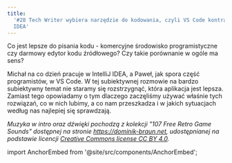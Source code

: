 ```yaml
---
title:
  '#28 Tech Writer wybiera narzędzie do kodowania, czyli VS Code kontra IntelliJ
  IDEA'
---
```


Co jest lepsze do pisania kodu - komercyjne środowisko programistyczne czy
darmowy edytor kodu źródłowego? Czy takie porównanie w ogóle ma sens?

Michał na co dzień pracuje w IntelliJ IDEA, a Paweł, jak spora część
programistów, w VS Code. W tej subiektywnej rozmowie na bardzo subiektywny temat
nie staramy się rozstrzygnąć, która aplikacja jest lepsza. Zamiast tego
opowiadamy o tym dlaczego zaczęliśmy używać właśnie tych rozwiązań, co w nich
lubimy, a co nam przeszkadza i w jakich sytuacjach według nas najlepiej się
sprawdzają.

_Muzyka w intro oraz dźwięki pochodzą z kolekcji "107 Free Retro Game Sounds"
dostępnej na stronie <https://dominik-braun.net>, udostępnianej na podstawie
licencji
[Creative Commons license CC BY 4.0](https://creativecommons.org/licenses/by/4.0/)._

import AnchorEmbed from '@site/src/components/AnchorEmbed';

<AnchorEmbed episodeId="28-Tech-Writer-wybiera-narzdzie-do-kodowania--czyli-VS-Code-kontra-IntelliJ-IDEA-et3pcm" />
